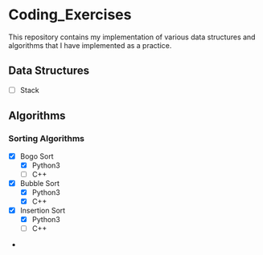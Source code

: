 # Coding_Exercises
This repository contains my implementation of various data structures and algorithms that I have implemented as a practice.

## Data Structures
- [ ] Stack

## Algorithms
### Sorting Algorithms
- [x] Bogo Sort
   - [x] Python3
   - [ ] C++
- [x] Bubble Sort
   - [x] Python3
   - [x] C++
- [x] Insertion Sort
   - [x] Python3
   - [ ] C++
-